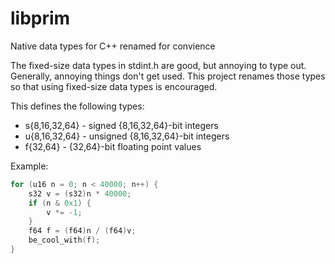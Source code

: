 # libprim
Native data types for C++ renamed for convience

The fixed-size data types in stdint.h are good, but annoying to type out.
Generally, annoying things don't get used. This project renames those types
so that using fixed-size data types is encouraged.

This defines the following types:
* s{8,16,32,64} - signed {8,16,32,64}-bit integers
* u{8,16,32,64} - unsigned {8,16,32,64}-bit integers
* f{32,64} - {32,64}-bit floating point values

Example:
```cpp
for (u16 n = 0; n < 40000; n++) {
    s32 v = (s32)n * 40000;
    if (n & 0x1) {
        v *= -1;
    }
    f64 f = (f64)n / (f64)v;
    be_cool_with(f);
}
```
